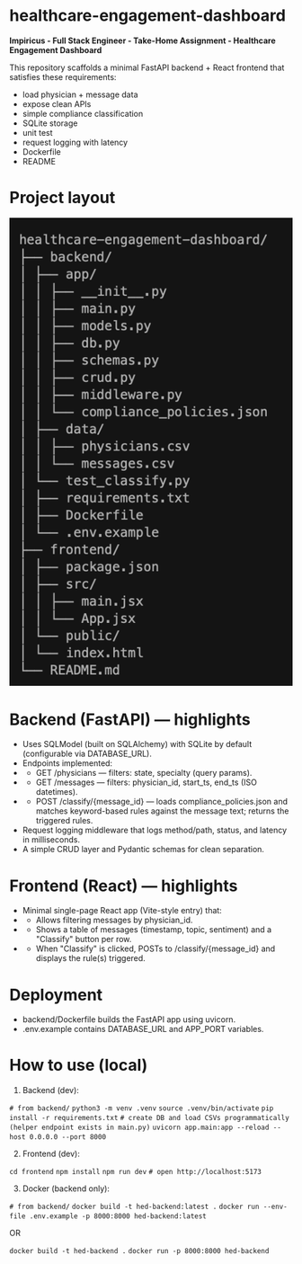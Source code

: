 # healthcare-engagement-dashboard
**Impiricus - Full Stack Engineer - Take-Home Assignment - Healthcare Engagement Dashboard**

This repository scaffolds a minimal FastAPI backend + React frontend that satisfies these requirements: 
* load physician + message data
* expose clean APIs
* simple compliance classification
* SQLite storage
* unit test
* request logging with latency
* Dockerfile
* README

# Project layout

![Project layout](https://github.com/dstrube1/healthcare-engagement-dashboard/blob/main/hed-project-layout.png)

# Backend (FastAPI) — highlights

* Uses SQLModel (built on SQLAlchemy) with SQLite by default (configurable via DATABASE_URL).
* Endpoints implemented:
* * GET /physicians — filters: state, specialty (query params).
* * GET /messages — filters: physician_id, start_ts, end_ts (ISO datetimes).
* * POST /classify/{message_id} — loads compliance_policies.json and matches keyword-based rules against the message text; returns the triggered rules.
* Request logging middleware that logs method/path, status, and latency in milliseconds.
* A simple CRUD layer and Pydantic schemas for clean separation.

# Frontend (React) — highlights
* Minimal single-page React app (Vite-style entry) that:
* * Allows filtering messages by physician_id.
* * Shows a table of messages (timestamp, topic, sentiment) and a "Classify" button per row.
* * When "Classify" is clicked, POSTs to /classify/{message_id} and displays the rule(s) triggered.

# Deployment
* backend/Dockerfile builds the FastAPI app using uvicorn.
* .env.example contains DATABASE_URL and APP_PORT variables.

# How to use (local)

1. Backend (dev):

` # from backend/ `
` python3 -m venv .venv `
` source .venv/bin/activate `
` pip install -r requirements.txt `
` # create DB and load CSVs programmatically (helper endpoint exists in main.py) `
` uvicorn app.main:app --reload --host 0.0.0.0 --port 8000 `

2. Frontend (dev):

` cd frontend `
` npm install `
` npm run dev `
` # open http://localhost:5173 ` 

3. Docker (backend only):

` # from backend/ `
` docker build -t hed-backend:latest . `
` docker run --env-file .env.example -p 8000:8000 hed-backend:latest `

OR

` docker build -t hed-backend . `
` docker run -p 8000:8000 hed-backend `


